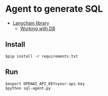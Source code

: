 # Agent to generate SQL
* [Langchain library](https://www.langchain.com/)
  * [Working with DB](https://python.langchain.com/docs/how_to/sql_large_db/)


## Install
```
$pip install -r requirements.txt
```

## Run
```
$export OPENAI_API_KEY=your-api-key
$python sql-agent.py
```